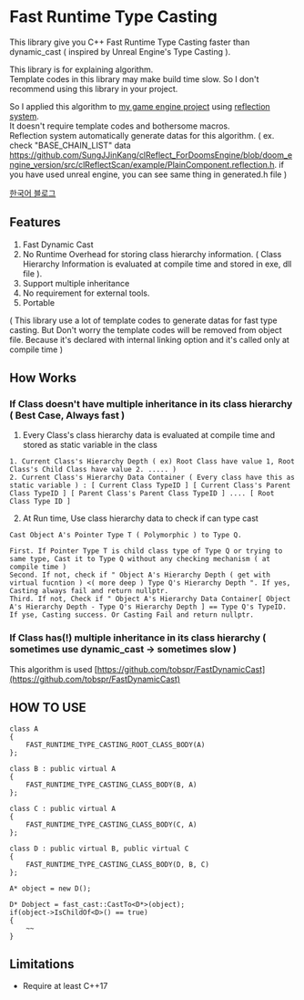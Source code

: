 # Fast Runtime Type Casting

This library give you C++ Fast Runtime Type Casting faster than dynamic_cast ( inspired by Unreal Engine's Type Casting ).          

This library is for explaining algorithm.            
Template codes in this library may make build time slow. So I don't recommend using this library in your project.      

So I applied this algorithm to [my game engine project](https://github.com/SungJJinKang/DoomsEngine) using [reflection system](https://github.com/SungJJinKang/clReflect_ForDoomsEngine).            
It doesn't require template codes and bothersome macros.      
Reflection system automatically generate datas for this algorithm. ( ex. check "BASE_CHAIN_LIST" data https://github.com/SungJJinKang/clReflect_ForDoomsEngine/blob/doom_engine_version/src/clReflectScan/example/PlainComponent.reflection.h. if you have used unreal engine, you can see same thing in generated.h file )            

[한국어 블로그](https://sungjjinkang.github.io/computerscience/c++/2021/10/24/fast_dynamic_cast.html)

## Features

1. Fast Dynamic Cast
2. No Runtime Overhead for storing class hierarchy information. ( Class Hierarchy Information is evaluated at compile time and stored in exe, dll file ). 
3. Support multiple inheritance
4. No requirement for external tools.
5. Portable

( This library use a lot of template codes to generate datas for fast type casting. But Don't worry the template codes will be removed from object file. Because it's declared with internal linking option and it's called only at compile time ) 

## How Works


### If Class doesn't have multiple inheritance in its class hierarchy ( Best Case, Always fast )

1. Every Class's class hierarchy data is evaluated at compile time and stored as static variable in the class
```
1. Current Class's Hierarchy Depth ( ex) Root Class have value 1, Root Class's Child Class have value 2. ..... )
2. Current Class's Hierarchy Data Container ( Every class have this as static variable ) : [ Current Class TypeID ] [ Current Class's Parent Class TypeID ] [ Parent Class's Parent Class TypeID ] .... [ Root Class Type ID ]
```


2. At Run time, Use class hierarchy data to check if can type cast
```
Cast Object A's Pointer Type T ( Polymorphic ) to Type Q.

First. If Pointer Type T is child class type of Type Q or trying to same type, Cast it to Type Q without any checking mechanism ( at compile time )
Second. If not, check if " Object A's Hierarchy Depth ( get with virtual fucntion ) <( more deep ) Type Q's Hierarchy Depth ". If yes, Casting always fail and return nullptr.
Third. If not, Check if " Object A's Hierarchy Data Container[ Object A's Hierarchy Depth - Type Q's Hierarchy Depth ] == Type Q's TypeID. If yse, Casting success. Or Casting Fail and return nullptr.
```

### If Class has(!) multiple inheritance in its class hierarchy ( sometimes use dynamic_cast -> sometimes slow )

This algorithm is used [https://github.com/tobspr/FastDynamicCast](https://github.com/tobspr/FastDynamicCast)

## HOW TO USE
```
class A
{
	FAST_RUNTIME_TYPE_CASTING_ROOT_CLASS_BODY(A)
};

class B : public virtual A
{
	FAST_RUNTIME_TYPE_CASTING_CLASS_BODY(B, A)
};

class C : public virtual A
{
	FAST_RUNTIME_TYPE_CASTING_CLASS_BODY(C, A)
};

class D : public virtual B, public virtual C
{
	FAST_RUNTIME_TYPE_CASTING_CLASS_BODY(D, B, C)
};

A* object = new D();

D* Dobject = fast_cast::CastTo<D*>(object);
if(object->IsChildOf<D>() == true)
{
	~~
}
```

## Limitations

- Require at least C++17
